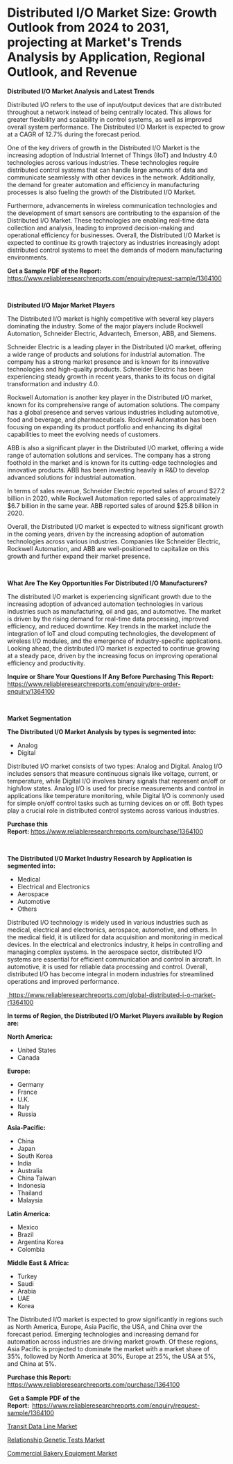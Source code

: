 <p><h1>Distributed I/O Market Size: Growth Outlook from 2024 to 2031, projecting at Market's Trends Analysis by Application, Regional Outlook, and Revenue</h1></p><p><strong>Distributed I/O Market Analysis and Latest Trends</strong></p>
<p><p>Distributed I/O refers to the use of input/output devices that are distributed throughout a network instead of being centrally located. This allows for greater flexibility and scalability in control systems, as well as improved overall system performance. The Distributed I/O Market is expected to grow at a CAGR of 12.7% during the forecast period. </p><p>One of the key drivers of growth in the Distributed I/O Market is the increasing adoption of Industrial Internet of Things (IIoT) and Industry 4.0 technologies across various industries. These technologies require distributed control systems that can handle large amounts of data and communicate seamlessly with other devices in the network. Additionally, the demand for greater automation and efficiency in manufacturing processes is also fueling the growth of the Distributed I/O Market.</p><p>Furthermore, advancements in wireless communication technologies and the development of smart sensors are contributing to the expansion of the Distributed I/O Market. These technologies are enabling real-time data collection and analysis, leading to improved decision-making and operational efficiency for businesses. Overall, the Distributed I/O Market is expected to continue its growth trajectory as industries increasingly adopt distributed control systems to meet the demands of modern manufacturing environments.</p></p>
<p><strong>Get a Sample PDF of the Report:&nbsp;</strong> <a href="https://www.reliableresearchreports.com/enquiry/request-sample/1364100">https://www.reliableresearchreports.com/enquiry/request-sample/1364100</a></p>
<p>&nbsp;</p>
<p><strong>Distributed I/O Major Market Players</strong></p>
<p><p>The Distributed I/O market is highly competitive with several key players dominating the industry. Some of the major players include Rockwell Automation, Schneider Electric, Advantech, Emerson, ABB, and Siemens.</p><p>Schneider Electric is a leading player in the Distributed I/O market, offering a wide range of products and solutions for industrial automation. The company has a strong market presence and is known for its innovative technologies and high-quality products. Schneider Electric has been experiencing steady growth in recent years, thanks to its focus on digital transformation and industry 4.0.</p><p>Rockwell Automation is another key player in the Distributed I/O market, known for its comprehensive range of automation solutions. The company has a global presence and serves various industries including automotive, food and beverage, and pharmaceuticals. Rockwell Automation has been focusing on expanding its product portfolio and enhancing its digital capabilities to meet the evolving needs of customers.</p><p>ABB is also a significant player in the Distributed I/O market, offering a wide range of automation solutions and services. The company has a strong foothold in the market and is known for its cutting-edge technologies and innovative products. ABB has been investing heavily in R&D to develop advanced solutions for industrial automation.</p><p>In terms of sales revenue, Schneider Electric reported sales of around $27.2 billion in 2020, while Rockwell Automation reported sales of approximately $6.7 billion in the same year. ABB reported sales of around $25.8 billion in 2020.</p><p>Overall, the Distributed I/O market is expected to witness significant growth in the coming years, driven by the increasing adoption of automation technologies across various industries. Companies like Schneider Electric, Rockwell Automation, and ABB are well-positioned to capitalize on this growth and further expand their market presence.</p></p>
<p>&nbsp;</p>
<p><strong>What Are The Key Opportunities For Distributed I/O Manufacturers?</strong></p>
<p><p>The distributed I/O market is experiencing significant growth due to the increasing adoption of advanced automation technologies in various industries such as manufacturing, oil and gas, and automotive. The market is driven by the rising demand for real-time data processing, improved efficiency, and reduced downtime. Key trends in the market include the integration of IoT and cloud computing technologies, the development of wireless I/O modules, and the emergence of industry-specific applications. Looking ahead, the distributed I/O market is expected to continue growing at a steady pace, driven by the increasing focus on improving operational efficiency and productivity.</p></p>
<p><strong>Inquire or Share Your Questions If Any Before Purchasing This Report:</strong> <a href="https://www.reliableresearchreports.com/enquiry/pre-order-enquiry/1364100">https://www.reliableresearchreports.com/enquiry/pre-order-enquiry/1364100</a></p>
<p>&nbsp;</p>
<p><strong>Market Segmentation</strong></p>
<p><strong>The Distributed I/O Market Analysis by types is segmented into:</strong></p>
<p><ul><li>Analog</li><li>Digital</li></ul></p>
<p><p>Distributed I/O market consists of two types: Analog and Digital. Analog I/O includes sensors that measure continuous signals like voltage, current, or temperature, while Digital I/O involves binary signals that represent on/off or high/low states. Analog I/O is used for precise measurements and control in applications like temperature monitoring, while Digital I/O is commonly used for simple on/off control tasks such as turning devices on or off. Both types play a crucial role in distributed control systems across various industries.</p></p>
<p><strong>Purchase this Report:&nbsp;</strong><a href="https://www.reliableresearchreports.com/purchase/1364100">https://www.reliableresearchreports.com/purchase/1364100</a></p>
<p>&nbsp;</p>
<p><strong>The Distributed I/O Market Industry Research by Application is segmented into:</strong></p>
<p><ul><li>Medical</li><li>Electrical and Electronics</li><li>Aerospace</li><li>Automotive</li><li>Others</li></ul></p>
<p><p>Distributed I/O technology is widely used in various industries such as medical, electrical and electronics, aerospace, automotive, and others. In the medical field, it is utilized for data acquisition and monitoring in medical devices. In the electrical and electronics industry, it helps in controlling and managing complex systems. In the aerospace sector, distributed I/O systems are essential for efficient communication and control in aircraft. In automotive, it is used for reliable data processing and control. Overall, distributed I/O has become integral in modern industries for streamlined operations and improved performance.</p></p>
<p><a href="https://www.reliableresearchreports.com/global-distributed-i-o-market-r1364100">&nbsp;https://www.reliableresearchreports.com/global-distributed-i-o-market-r1364100</a></p>
<p><strong>In terms of Region, the Distributed I/O Market Players available by Region are:</strong></p>
<p>
    <p> <strong> North America: </strong>
        <ul>
            <li>United States</li>
            <li>Canada</li>
        </ul>
        </p> 
    <p> <strong> Europe: </strong>
        <ul>
            <li>Germany</li>
            <li>France</li>
            <li>U.K.</li>
            <li>Italy</li>
            <li>Russia</li>
        </ul>
        </p> 
    <p> <strong> Asia-Pacific: </strong>
        <ul>
            <li>China</li>
            <li>Japan</li>
            <li>South Korea</li>
            <li>India</li>
            <li>Australia</li>
            <li>China Taiwan</li>
            <li>Indonesia</li>
            <li>Thailand</li>
            <li>Malaysia</li>
        </ul>
        </p> 
    <p> <strong> Latin America: </strong>
        <ul>
            <li>Mexico</li>
            <li>Brazil</li>
            <li>Argentina Korea</li>
            <li>Colombia</li>
        </ul>
        </p> 
    <p> <strong> Middle East & Africa: </strong>
        <ul>
            <li>Turkey</li>
            <li>Saudi</li>
            <li>Arabia</li>
            <li>UAE</li>
            <li>Korea</li>
        </ul>
    </p>
    </p>
<p><p>The Distributed I/O market is expected to grow significantly in regions such as North America, Europe, Asia Pacific, the USA, and China over the forecast period. Emerging technologies and increasing demand for automation across industries are driving market growth. Of these regions, Asia Pacific is projected to dominate the market with a market share of 35%, followed by North America at 30%, Europe at 25%, the USA at 5%, and China at 5%.</p></p>
<p><strong>Purchase this Report: </strong><a href="https://www.reliableresearchreports.com/purchase/1364100">https://www.reliableresearchreports.com/purchase/1364100</a></p>
<p>&nbsp;<strong>Get a Sample PDF of the Report:&nbsp;&nbsp;</strong><a href="https://www.reliableresearchreports.com/enquiry/request-sample/1364100">https://www.reliableresearchreports.com/enquiry/request-sample/1364100</a></p>
<p><strong></strong></p>
<p><p><a href="https://medium.com/@scottroberts2661/global-transit-data-line-market-focus-on-product-type-type-i-type-ii-end-user-and-region-27fddf1d9df4">Transit Data Line Market</a></p><p><a href="https://issuu.com/reportprime-2/docs/relationship-genetic-tests-market-size-2030.pptx">Relationship Genetic Tests Market</a></p><p><a href="https://medium.com/@clairhane1992/evaluating-global-commercial-bakery-equipment-market-trends-and-growth-opportunities-by-region-c4b95e3adb59">Commercial Bakery Equipment Market</a></p></p>